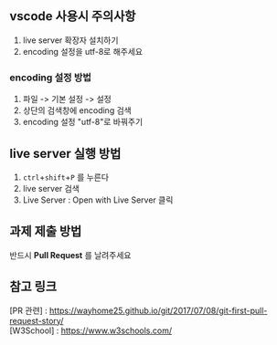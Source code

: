 ## vscode 사용시 주의사항
1. live server 확장자 설치하기
2. encoding 설정을 utf-8로 해주세요

### encoding 설정 방법
1. 파일 -> 기본 설정 -> 설정
2. 상단의 검색창에 encoding 검색
3. encoding 설정 "utf-8"로 바꿔주기

## live server 실행 방법
1. `ctrl`+`shift`+`P` 를 누른다
2. live server 검색
3. Live Server : Open with Live Server 클릭

## 과제 제출 방법
반드시 **Pull Request** 를 날려주세요

## 참고 링크
[PR 관련] : https://wayhome25.github.io/git/2017/07/08/git-first-pull-request-story/   
[W3School] : https://www.w3schools.com/